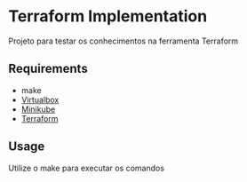 # Terraform  Implementation 
Projeto para testar os conhecimentos na ferramenta Terraform

## Requirements
* make
* [Virtualbox](https://www.virtualbox.org/wiki/Downloads)
* [Minikube](https://minikube.sigs.k8s.io/docs/start/)
* [Terraform](https://www.terraform.io/downloads.html)

## Usage

Utilize o make para executar os comandos